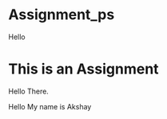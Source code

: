 # Assignment_ps
Hello
<!DOCTYPE html>
<html>
<body>

<h1>This is an Assignment</h1>
<p>Hello There.</p>

</body>
</html>

Hello My name is Akshay
